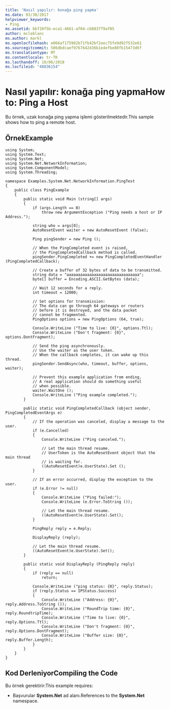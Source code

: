 ```yaml
---
title: 'Nasıl yapılır: konağa ping yapma'
ms.date: 03/30/2017
helpviewer_keywords:
- Ping
ms.assetid: bbf20f5b-eca1-4661-af04-cb8837f9af05
author: mcleblanc
ms.author: markl
ms.openlocfilehash: e066af175982b71fb42bf2eec75fe9d92f532e61
ms.sourcegitcommit: 586dbdcaef9767642436b1e4efbe88fb15473d6f
ms.translationtype: MT
ms.contentlocale: tr-TR
ms.lasthandoff: 10/06/2018
ms.locfileid: "48836154"
---
```

# <a name="how-to-ping-a-host"></a><span data-ttu-id="89476-102">Nasıl yapılır: konağa ping yapma</span><span class="sxs-lookup"><span data-stu-id="89476-102">How to: Ping a Host</span></span>
<span data-ttu-id="89476-103">Bu örnek, uzak konağa ping yapma işlemi gösterilmektedir.</span><span class="sxs-lookup"><span data-stu-id="89476-103">This sample shows how to ping a remote host.</span></span>  
  
## <a name="example"></a><span data-ttu-id="89476-104">Örnek</span><span class="sxs-lookup"><span data-stu-id="89476-104">Example</span></span>  
  
```  
using System;  
using System.Text;  
using System.Net;  
using System.Net.NetworkInformation;  
using System.ComponentModel;  
using System.Threading;  
  
namespace Examples.System.Net.NetworkInformation.PingTest  
{  
    public class PingExample  
    {  
        public static void Main (string[] args)  
        {  
            if (args.Length == 0)  
                throw new ArgumentException ("Ping needs a host or IP Address.");  
  
            string who = args[0];  
            AutoResetEvent waiter = new AutoResetEvent (false);  
  
            Ping pingSender = new Ping ();  
  
            // When the PingCompleted event is raised,  
            // the PingCompletedCallback method is called.  
            pingSender.PingCompleted += new PingCompletedEventHandler (PingCompletedCallback);  
  
            // Create a buffer of 32 bytes of data to be transmitted.  
            string data = "aaaaaaaaaaaaaaaaaaaaaaaaaaaaaaaa";  
            byte[] buffer = Encoding.ASCII.GetBytes (data);  
  
            // Wait 12 seconds for a reply.  
            int timeout = 12000;  
  
            // Set options for transmission:  
            // The data can go through 64 gateways or routers  
            // before it is destroyed, and the data packet  
            // cannot be fragmented.  
            PingOptions options = new PingOptions (64, true);  
  
            Console.WriteLine ("Time to live: {0}", options.Ttl);  
            Console.WriteLine ("Don't fragment: {0}", options.DontFragment);  
  
            // Send the ping asynchronously.  
            // Use the waiter as the user token.  
            // When the callback completes, it can wake up this thread.  
            pingSender.SendAsync(who, timeout, buffer, options, waiter);  
  
            // Prevent this example application from ending.  
            // A real application should do something useful  
            // when possible.  
            waiter.WaitOne ();  
            Console.WriteLine ("Ping example completed.");  
        }  
  
        public static void PingCompletedCallback (object sender, PingCompletedEventArgs e)  
        {  
            // If the operation was canceled, display a message to the user.  
            if (e.Cancelled)  
            {  
                Console.WriteLine ("Ping canceled.");  
  
                // Let the main thread resume.   
                // UserToken is the AutoResetEvent object that the main thread   
                // is waiting for.  
                ((AutoResetEvent)e.UserState).Set ();  
            }  
  
            // If an error occurred, display the exception to the user.  
            if (e.Error != null)  
            {  
                Console.WriteLine ("Ping failed:");  
                Console.WriteLine (e.Error.ToString ());  
  
                // Let the main thread resume.   
                ((AutoResetEvent)e.UserState).Set();  
            }  
  
            PingReply reply = e.Reply;  
  
            DisplayReply (reply);  
  
            // Let the main thread resume.  
            ((AutoResetEvent)e.UserState).Set();  
        }  
  
        public static void DisplayReply (PingReply reply)  
        {  
            if (reply == null)  
                return;  
  
            Console.WriteLine ("ping status: {0}", reply.Status);  
            if (reply.Status == IPStatus.Success)  
            {  
                Console.WriteLine ("Address: {0}", reply.Address.ToString ());  
                Console.WriteLine ("RoundTrip time: {0}", reply.RoundtripTime);  
                Console.WriteLine ("Time to live: {0}", reply.Options.Ttl);  
                Console.WriteLine ("Don't fragment: {0}", reply.Options.DontFragment);  
                Console.WriteLine ("Buffer size: {0}", reply.Buffer.Length);  
            }  
        }  
    }  
}  
```  
  
## <a name="compiling-the-code"></a><span data-ttu-id="89476-105">Kod Derleniyor</span><span class="sxs-lookup"><span data-stu-id="89476-105">Compiling the Code</span></span>  
 <span data-ttu-id="89476-106">Bu örnek gerektirir:</span><span class="sxs-lookup"><span data-stu-id="89476-106">This example requires:</span></span>  
  
-   <span data-ttu-id="89476-107">Başvurular **System.Net** ad alanı.</span><span class="sxs-lookup"><span data-stu-id="89476-107">References to the **System.Net** namespace.</span></span>
